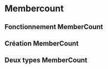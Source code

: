 # Membercount

## Fonctionnement MemberCount

## Création MemberCount

## Deux types MemberCount



